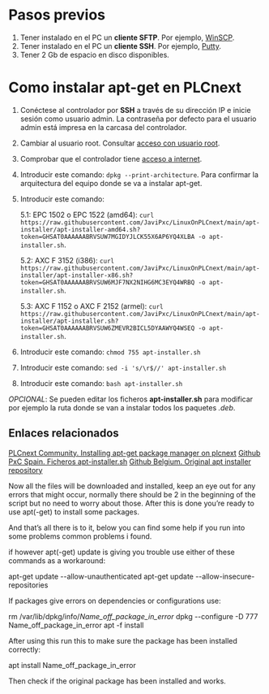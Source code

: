 # Pasos previos
1. Tener instalado en el PC un __cliente SFTP__. Por ejemplo, [WinSCP](https://winscp.net/eng/download.php).
2. Tener instalado en el PC un __cliente SSH__. Por ejemplo, [Putty](https://www.chiark.greenend.org.uk/~sgtatham/putty/latest.html).
3. Tener 2 Gb de espacio en disco disponibles.

# Como instalar apt-get en PLCnext
1. Conéctese al controlador por __SSH__ a través de su dirección IP e inicie sesión como usuario admin. La contraseña por defecto para el usuario admin está impresa en la carcasa del controlador.
2. Cambiar al usuario root. Consultar [acceso con usuario root](https://github.com/JaviPxc/LinuxOnPLCnext/blob/main/Acceso_con_usuario_root.md).
3. Comprobar que el controlador tiene [acceso a internet](https://github.com/JaviPxc/LinuxOnPLCnext/blob/main/Comprobar_acceso_a_internet.md).
4. Introducir este comando: ```dpkg --print-architecture```. Para confirmar la arquitectura del equipo donde se va a instalar apt-get.
5. Introducir este comando:

    5.1: EPC 1502 o EPC 1522 (amd64): ```curl https://raw.githubusercontent.com/JaviPxc/LinuxOnPLCnext/main/apt-installer/apt-installer-amd64.sh?token=GHSAT0AAAAAABRVSUW7MGIDYJLCK55X6AP6YQ4XLBA -o apt-installer.sh```.
   
    5.2: AXC F 3152 (i386): ```curl https://raw.githubusercontent.com/JaviPxc/LinuxOnPLCnext/main/apt-installer/apt-installer-x86.sh?token=GHSAT0AAAAAABRVSUW6MJF7NX2NIHG6MC3EYQ4WRBQ -o apt-installer.sh```.
  
    5.3: AXC F 1152 o AXC F 2152 (armel): ```curl https://raw.githubusercontent.com/JaviPxc/LinuxOnPLCnext/main/apt-installer/apt-installer.sh?token=GHSAT0AAAAAABRVSUW6ZMEVR2BICL5DYAAWYQ4WSEQ -o apt-installer.sh```.

6. Introducir este comando: ```chmod 755 apt-installer.sh```
7. Introducir este comando: ```sed -i 's/\r$//' apt-installer.sh```
8. Introducir este comando: ```bash apt-installer.sh```

_OPCIONAL_: Se pueden editar los ficheros **apt-installer.sh** para modificar por ejemplo la ruta donde se van a instalar todos los paquetes _.deb_.

## Enlaces relacionados
[PLCnext Community. Installing apt-get package manager on plcnext](https://www.plcnext-community.net/makersblog/installing-apt-get-package-manager-on-plcnext/)
[Github PxC Spain. Ficheros apt-installer.sh](https://github.com/JaviPxc/LinuxOnPLCnext/tree/main/apt-installer)
[Github Belgium. Original apt installer repository](https://github.com/pxcbe/apt-installer/)



Now all the files will be downloaded and installed, keep an eye out for any errors that might occur, normally there should be 2 in the beginning of the script but no need to worry about those. After this is done you’re ready to use apt(-get) to install some packages. 

And that’s all there is to it, below you can find some help if you run into some problems common problems i found.

if however apt(-get) update is giving you trouble use either of these commands as a workaround:

apt-get update --allow-unauthenticated
apt-get update --allow-insecure-repositories

If packages give errors on dependencies or configurations use:

rm /var/lib/dpkg/info/*Name_off_package_in_error*
dpkg --configure -D 777 Name_off_package_in_error
apt -f install

After using this run this to make sure the package has been installed correctly:

apt install Name_off_package_in_error

Then check if the original package has been installed and works.
